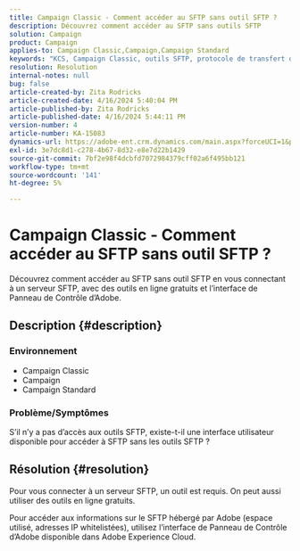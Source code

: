 ```yaml
---
title: Campaign Classic - Comment accéder au SFTP sans outil SFTP ?
description: Découvrez comment accéder au SFTP sans outils SFTP
solution: Campaign
product: Campaign
applies-to: Campaign Classic,Campaign,Campaign Standard
keywords: "KCS, Campaign Classic, outils SFTP, protocole de transfert de fichiers sécurisé"
resolution: Resolution
internal-notes: null
bug: false
article-created-by: Zita Rodricks
article-created-date: 4/16/2024 5:40:04 PM
article-published-by: Zita Rodricks
article-published-date: 4/16/2024 5:44:11 PM
version-number: 4
article-number: KA-15083
dynamics-url: https://adobe-ent.crm.dynamics.com/main.aspx?forceUCI=1&pagetype=entityrecord&etn=knowledgearticle&id=abe68058-18fc-ee11-a1ff-6045bd0065b6
exl-id: 3e7dc8d1-c278-4b67-8d32-e8e7d22b1429
source-git-commit: 7bf2e98f4dcbfd7072984379cff02a6f495bb121
workflow-type: tm+mt
source-wordcount: '141'
ht-degree: 5%

---
```


# Campaign Classic - Comment accéder au SFTP sans outil SFTP ?


Découvrez comment accéder au SFTP sans outil SFTP en vous connectant à un serveur SFTP, avec des outils en ligne gratuits et l’interface de Panneau de Contrôle d’Adobe.

## Description {#description}


### Environnement

- Campaign Classic
- Campaign
- Campaign Standard


### Problème/Symptômes

S’il n’y a pas d’accès aux outils SFTP, existe-t-il une interface utilisateur disponible pour accéder à SFTP sans les outils SFTP ?




## Résolution {#resolution}


Pour vous connecter à un serveur SFTP, un outil est requis. On peut aussi utiliser des outils en ligne gratuits.

Pour accéder aux informations sur le SFTP hébergé par Adobe (espace utilisé, adresses IP whitelistées), utilisez l’interface de Panneau de Contrôle d’Adobe disponible dans Adobe Experience Cloud.
